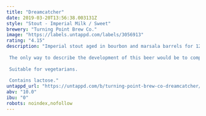 ```yaml
---
title: "Dreamcatcher"
date: 2019-03-20T13:56:38.003131Z
style: "Stout - Imperial Milk / Sweet"
brewery: "Turning Point Brew Co."
image: "https://labels.untappd.com/labels/3056913"
rating: "4.15"
description: "Imperial stout aged in bourbon and marsala barrels for 12 months, then blended together.  The only way to describe the development of this beer would be to compare it to that time we poured 2 tonnes of dates from the door of a stunt plane into a chocolate river flowing through a vineyard in Sicily.  Suitable for vegetarians.  Contains lactose."
untappd_url: "https://untappd.com/b/turning-point-brew-co-dreamcatcher/3056913"
abv: "10.0"
ibu: "0"
robots: noindex,nofollow
---
```

